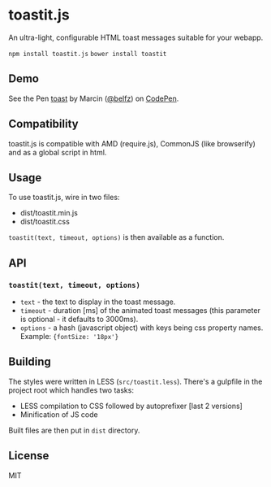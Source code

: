 # toastit.js

An ultra-light, configurable HTML toast messages suitable for your webapp.

```npm install toastit.js```
```bower install toastit```

## Demo

<p data-height="268" data-theme-id="0" data-slug-hash="OVQewR" data-default-tab="result" data-user="belfz" class='codepen'>See the Pen <a href='http://codepen.io/belfz/pen/OVQewR/'>toast</a> by Marcin (<a href='http://codepen.io/belfz'>@belfz</a>) on <a href='http://codepen.io'>CodePen</a>.</p>
<script async src="//assets.codepen.io/assets/embed/ei.js"></script>

## Compatibility

toastit.js is compatible with AMD (require.js), CommonJS (like browserify) and as a global script in html.

## Usage

To use toastit.js, wire in two files:
- dist/toastit.min.js
- dist/toastit.css

```toastit(text, timeout, options)``` is then available as a function.

## API

### ```toastit(text, timeout, options)```
- ```text``` - the text to display in the toast message.
- ```timeout``` - duration [ms] of the animated toast messages (this parameter is optional - it defaults to 3000ms).
- ```options``` - a hash (javascript object) with keys being css property names. Example: ```{fontSize: '18px'}```

## Building

The styles were written in LESS (```src/toastit.less```). There's a gulpfile in the project root which handles two tasks:
- LESS compilation to CSS followed by autoprefixer [last 2 versions]
- Minification of JS code

Built files are then put in ```dist``` directory.

## License
MIT
